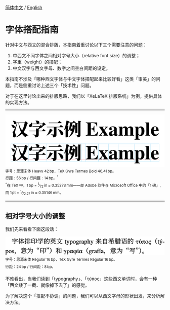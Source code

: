 [简体中文](https://github.com/RuixiZhang42/font-pairing-guide)
/
[English](README-EN.md)

# 字体搭配指南

针对中文与西文的混合排版，本指南着重讨论以下三个需要注意的问题：

1. 中西文不同字体之间相对字号大小（relative font size）的调整；
2. 字重（weight）的搭配；
3. 中文汉字与西文字母、数字之间空白间距的设定。

本指南不涉及「哪种西文字体与中文字体搭配起来比较好看」这类「审美」的问题，而是侧重讨论上述三个「技术性」问题。

对于在这里讨论出来的排版思路，我们以「XeLaTeX 排版系统」为例，提供具体的实现方法。

---

![Example](SVG/Example.svg)<br>
<sup>字号：思源宋体&nbsp;Heavy 42&#8239;bp，TeX Gyre Termes&nbsp;Bold 46.41&#8239;bp。<br>
行距：56&#8239;bp / 行间距：14&#8239;bp。<sup>&ast;</sup><br>
<sup>&ast;</sup>在 TeX 中，1&#8239;bp = <sup>1</sup>&frasl;<sub>72</sub>&#8239;in
≈ 0.35278&#8239;mm——即 Adobe 软件与 Microsoft Office 中的「1&nbsp;磅」, 而
1&#8239;pt = <sup>1</sup>&frasl;<sub>72.27</sub>&#8239;in
≈ 0.35146&#8239;mm。</sup>

---

## 相对字号大小的调整

我们先来看看下面这段话：

![Example-1-1](SVG/Example-1-1.svg)<br>
<sup>字号：思源宋体&nbsp;Regular 16&#8239;bp，TeX Gyre Termes&nbsp;Regular 16&#8239;bp。<br>
行距：24&#8239;bp / 行间距：8&#8239;bp。</sup>

不难看出，当我们读到「typography」、「τύπος」这些西文单词时，会有一种「西文矮了一截、就像掉下去了」的感觉。

为了解决这个「搭配不协调」的问题，我们可以从西文字母的形状出发，来分析解决方法。